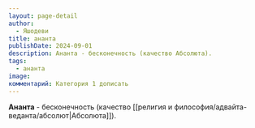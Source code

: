 ```yaml
---
layout: page-detail
author:
  - Яшодеви
title: ананта
publishDate: 2024-09-01
description: Ананта - бесконечность (качество Абсолюта).
tags:
  - ананта
image: 
комментарий: Категория 1 дописать
---
```

**Ананта** - бесконечность (качество [[религия и философия/адвайта-веданта/абсолют|Абсолюта]]).

